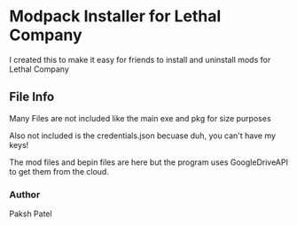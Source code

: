 # Modpack Installer for Lethal Company

I created this to make it easy for friends to install and uninstall mods for Lethal Company

## File Info

Many Files are not included like the main exe and pkg for size purposes

Also not included is the credentials.json becuase duh, you can't have my keys!

The mod files and bepin files are here but the program uses GoogleDriveAPI to get them from the cloud.

### Author

Paksh Patel
